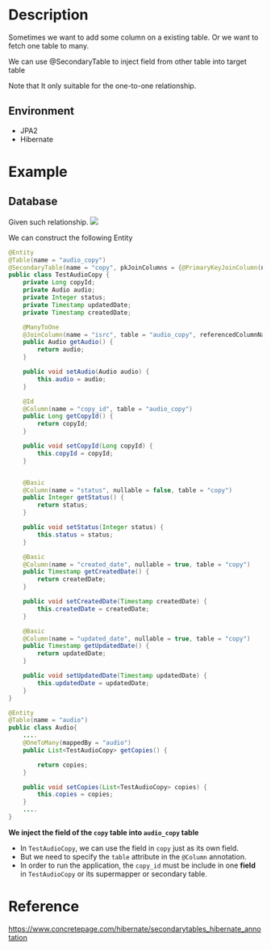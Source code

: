 # Description
Sometimes we want to add some column on a existing table. Or we want to fetch one table to many.

We can use @SecondaryTable to inject field from other table into target table

Note that It only suitable for the one-to-one relationship.

## Environment
* JPA2
* Hibernate
# Example
## Database
Given such relationship.
![](https://github.com/TommyCpp/AhaMoment/blob/master/copy.png)

We can construct the following Entity

```java
@Entity
@Table(name = "audio_copy") 
@SecondaryTable(name = "copy", pkJoinColumns = {@PrimaryKeyJoinColumn(name = "id", referencedColumnName = "copy_id")})
public class TestAudioCopy {
    private Long copyId;
    private Audio audio;
    private Integer status;
    private Timestamp updatedDate;
    private Timestamp createdDate;

    @ManyToOne
    @JoinColumn(name = "isrc", table = "audio_copy", referencedColumnName = "isrc")
    public Audio getAudio() {
        return audio;
    }

    public void setAudio(Audio audio) {
        this.audio = audio;
    }

    @Id
    @Column(name = "copy_id", table = "audio_copy")
    public Long getCopyId() {
        return copyId;
    }

    public void setCopyId(Long copyId) {
        this.copyId = copyId;
    }


    @Basic
    @Column(name = "status", nullable = false, table = "copy")
    public Integer getStatus() {
        return status;
    }

    public void setStatus(Integer status) {
        this.status = status;
    }

    @Basic
    @Column(name = "created_date", nullable = true, table = "copy")
    public Timestamp getCreatedDate() {
        return createdDate;
    }

    public void setCreatedDate(Timestamp createdDate) {
        this.createdDate = createdDate;
    }

    @Basic
    @Column(name = "updated_date", nullable = true, table = "copy")
    public Timestamp getUpdatedDate() {
        return updatedDate;
    }

    public void setUpdatedDate(Timestamp updatedDate) {
        this.updatedDate = updatedDate;
    }
}
```

```java
@Entity
@Table(name = "audio")
public class Audio{
    ....
    @OneToMany(mappedBy = "audio")
    public List<TestAudioCopy> getCopies() {

        return copies;
    }

    public void setCopies(List<TestAudioCopy> copies) {
        this.copies = copies;
    }
    ....
}
```

**We inject the field of the `copy` table into `audio_copy` table**

* In `TestAudioCopy`, we can use the field in `copy` just as its own field.
* But we need to specify the `table` attribute in the `@Column` annotation.
* In order to run the application, the `copy_id` must be include in one **field** in `TestAudioCopy` or its supermapper or secondary table.

# Reference
https://www.concretepage.com/hibernate/secondarytables_hibernate_annotation
